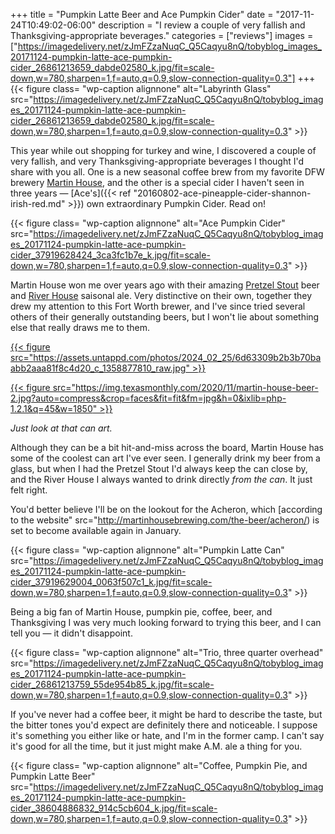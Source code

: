 +++
title = "Pumpkin Latte Beer and Ace Pumpkin Cider"
date = "2017-11-24T10:49:02-06:00"
description = "I review a couple of very fallish and Thanksgiving-appropriate beverages."
categories = ["reviews"]
images = ["https://imagedelivery.net/zJmFZzaNuqC_Q5Caqyu8nQ/tobyblog_images_20171124-pumpkin-latte-ace-pumpkin-cider_26861213659_dabde02580_k.jpg/fit=scale-down,w=780,sharpen=1,f=auto,q=0.9,slow-connection-quality=0.3"]
+++
{{< figure class= "wp-caption alignnone" alt="Labyrinth Glass" src="https://imagedelivery.net/zJmFZzaNuqC_Q5Caqyu8nQ/tobyblog_images_20171124-pumpkin-latte-ace-pumpkin-cider_26861213659_dabde02580_k.jpg/fit=scale-down,w=780,sharpen=1,f=auto,q=0.9,slow-connection-quality=0.3" >}}

This year while out shopping for turkey and wine, I discovered a couple of very fallish, and very Thanksgiving-appropriate beverages I thought I'd share with you all. One is a new seasonal coffee brew from my favorite DFW brewery [Martin House](http://martinhousebrewing.com/), and the other is a special cider I haven't seen in three years — [Ace's]({{< ref "20160802-ace-pineapple-cider-shannon-irish-red.md" >}}) own extraordinary Pumpkin Cider. Read on!
<!--more-->

{{< figure class= "wp-caption alignnone" alt="Ace Pumpkin Cider" src="https://imagedelivery.net/zJmFZzaNuqC_Q5Caqyu8nQ/tobyblog_images_20171124-pumpkin-latte-ace-pumpkin-cider_37919628424_3ca3fc1b7e_k.jpg/fit=scale-down,w=780,sharpen=1,f=auto,q=0.9,slow-connection-quality=0.3" >}}

Martin House won me over years ago with their amazing [Pretzel Stout](http://martinhousebrewing.com/the-beer/pretzel-stout/) beer and [River House](http://martinhousebrewing.com/the-beer/river-house/) saisonal ale. Very distinctive on their own, together they drew my attention to this Fort Worth brewer, and I've since tried several others of their generally outstanding beers, but I won't lie about something else that really draws me to them.

[{{< figure src="https://assets.untappd.com/photos/2024_02_25/6d63309b2b3b70baabb2aaa81f8c4d20_c_1358877810_raw.jpg" >}}](https://untappd.com/b/martin-house-brewing-company-pretzel-stout/177437)

[{{< figure src="https://img.texasmonthly.com/2020/11/martin-house-beer-2.jpg?auto=compress&crop=faces&fit=fit&fm=jpg&h=0&ixlib=php-1.2.1&q=45&w=1850" >}}](https://www.texasmonthly.com/food/fort-worth-martin-house-brewing-company-is-making-weirdest-beer-in-texas/)

_Just look at that can art._

Although they can be a bit hit-and-miss across the board, Martin House has some of the coolest can art I've ever seen. I generally drink my beer from a glass, but when I had the Pretzel Stout I'd always keep the can close by, and the River House I always wanted to drink directly *from the can*. It just felt right. 

You'd better believe I'll be on the lookout for the Acheron, which [according to the website" src="http://martinhousebrewing.com/the-beer/acheron/) is set to become available again in January. 
         
{{< figure class= "wp-caption alignnone" alt="Pumpkin Latte Can" src="https://imagedelivery.net/zJmFZzaNuqC_Q5Caqyu8nQ/tobyblog_images_20171124-pumpkin-latte-ace-pumpkin-cider_37919629004_0063f507c1_k.jpg/fit=scale-down,w=780,sharpen=1,f=auto,q=0.9,slow-connection-quality=0.3" >}}

Being a big fan of Martin House, pumpkin pie, coffee, beer, and Thanksgiving I was very much looking forward to trying this beer, and I can tell you — it didn't disappoint.
           
{{< figure class= "wp-caption alignnone" alt="Trio, three quarter overhead" src="https://imagedelivery.net/zJmFZzaNuqC_Q5Caqyu8nQ/tobyblog_images_20171124-pumpkin-latte-ace-pumpkin-cider_26861213759_55de954b85_k.jpg/fit=scale-down,w=780,sharpen=1,f=auto,q=0.9,slow-connection-quality=0.3" >}}

If you've never had a coffee beer, it might be hard to describe the taste, but the bitter tones you'd expect are definitely there and noticeable. I suppose it's something you either like or hate, and I'm in the former camp. I can't say it's good for all the time, but it just might make A.M. ale a thing for you.            

{{< figure class= "wp-caption alignnone" alt="Coffee, Pumpkin Pie, and Pumpkin Latte Beer" src="https://imagedelivery.net/zJmFZzaNuqC_Q5Caqyu8nQ/tobyblog_images_20171124-pumpkin-latte-ace-pumpkin-cider_38604886832_914c5cb604_k.jpg/fit=scale-down,w=780,sharpen=1,f=auto,q=0.9,slow-connection-quality=0.3" >}}
